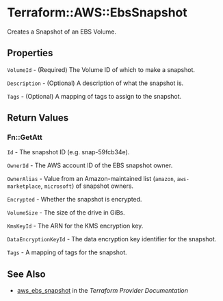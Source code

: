 # Terraform::AWS::EbsSnapshot

Creates a Snapshot of an EBS Volume.

## Properties

`VolumeId` - (Required) The Volume ID of which to make a snapshot.

`Description` - (Optional) A description of what the snapshot is.

`Tags` - (Optional) A mapping of tags to assign to the snapshot.


## Return Values

### Fn::GetAtt

`Id` - The snapshot ID (e.g. snap-59fcb34e).

`OwnerId` - The AWS account ID of the EBS snapshot owner.

`OwnerAlias` - Value from an Amazon-maintained list (`amazon`, `aws-marketplace`, `microsoft`) of snapshot owners.

`Encrypted` - Whether the snapshot is encrypted.

`VolumeSize` - The size of the drive in GiBs.

`KmsKeyId` - The ARN for the KMS encryption key.

`DataEncryptionKeyId` - The data encryption key identifier for the snapshot.

`Tags` - A mapping of tags for the snapshot.

## See Also

* [aws_ebs_snapshot](https://www.terraform.io/docs/providers/aws/r/ebs_snapshot.html) in the _Terraform Provider Documentation_